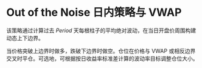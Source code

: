 # Out of the Noise 日内策略与 VWAP

该策略通过计算过去 *Period* 天每根柱子的平均绝对波动，在当日开盘价周围构建动态上下边界。

当价格突破上边界时做多，跌破下边界时做空。仓位在价格与 VWAP 或相反边界交叉时平仓。可选地，可根据按日收益率标准差计算的波动率目标调整仓位大小。
